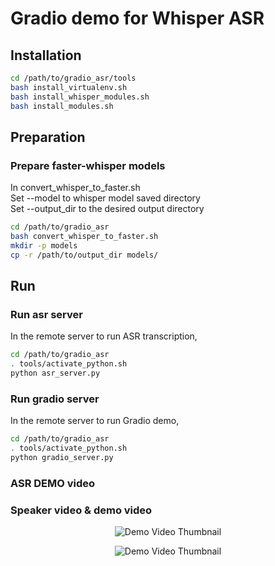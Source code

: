 # Gradio demo for Whisper ASR
## Installation
```bash
cd /path/to/gradio_asr/tools
bash install_virtualenv.sh
bash install_whisper_modules.sh
bash install_modules.sh
```

## Preparation
### Prepare faster-whisper models
In convert_whisper_to_faster.sh \
Set --model to whisper model saved directory \
Set --output_dir to the desired output directory
```bash
cd /path/to/gradio_asr
bash convert_whisper_to_faster.sh
mkdir -p models
cp -r /path/to/output_dir models/
```

## Run
### Run asr server
In the remote server to run ASR transcription,
```bash
cd /path/to/gradio_asr
. tools/activate_python.sh
python asr_server.py
```

### Run gradio server
In the remote server to run Gradio demo,
```bash
cd /path/to/gradio_asr
. tools/activate_python.sh
python gradio_server.py
```

### ASR DEMO video
### Speaker video & demo video
<p align="center">
<img src="https://github.com/user-attachments/assets/e7e61370-efc0-4ed1-b168-052abb33a612" alt="Demo Video Thumbnail">
</p>
<p align="center">
<img src="https://github.com/user-attachments/assets/5121176f-3cca-41cb-86f0-57dc5b1111b6" alt="Demo Video Thumbnail">
</p>
